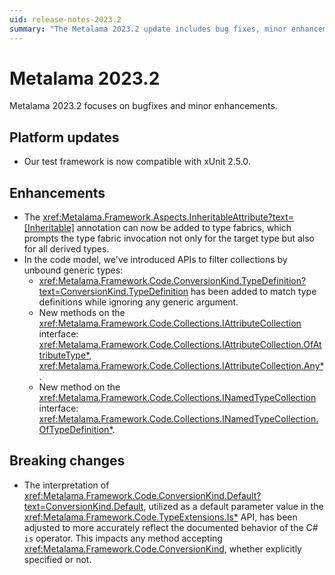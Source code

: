 ```yaml
---
uid: release-notes-2023.2
summary: "The Metalama 2023.2 update includes bug fixes, minor enhancements, platform updates for compatibility with xUnit 2.5.0, and new APIs to filter collections by unbound generic types."
---
```


# Metalama 2023.2

Metalama 2023.2 focuses on bugfixes and minor enhancements.


## Platform updates

- Our test framework is now compatible with xUnit 2.5.0.

## Enhancements 

- The <xref:Metalama.Framework.Aspects.InheritableAttribute?text=[Inheritable]> annotation can now be added to type fabrics, which prompts the type fabric invocation not only for the target type but also for all derived types. 
- In the code model, we've introduced APIs to filter collections by unbound generic types:
   -  <xref:Metalama.Framework.Code.ConversionKind.TypeDefinition?text=ConversionKind.TypeDefinition> has been added to match type definitions while ignoring any generic argument.
   -  New methods on the <xref:Metalama.Framework.Code.Collections.IAttributeCollection> interface: <xref:Metalama.Framework.Code.Collections.IAttributeCollection.OfAttributeType*>, <xref:Metalama.Framework.Code.Collections.IAttributeCollection.Any*>.
   - New method on the <xref:Metalama.Framework.Code.Collections.INamedTypeCollection> interface: <xref:Metalama.Framework.Code.Collections.INamedTypeCollection.OfTypeDefinition*>.
   
## Breaking changes

- The interpretation of <xref:Metalama.Framework.Code.ConversionKind.Default?text=ConversionKind.Default>, utilized as a default parameter value in the <xref:Metalama.Framework.Code.TypeExtensions.Is*> API, has been adjusted to more accurately reflect the documented behavior of the C# `is` operator. This impacts any method accepting <xref:Metalama.Framework.Code.ConversionKind>, whether explicitly specified or not.

